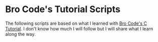 # Bro Code's Tutorial Scripts

The following scripts are based on what I learned with [Bro Code's C Tutorial](https://www.youtube.com/watch?v=87SH2Cn0s9A). I don't know how much I will follow but I will share what I learn along the way. 
